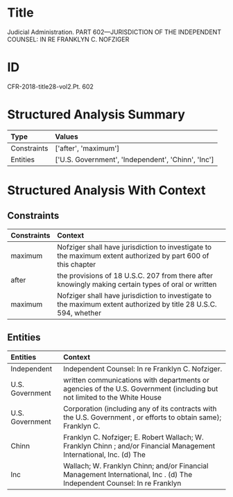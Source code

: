 # Title

 Judicial Administration. PART 602—JURISDICTION OF THE INDEPENDENT COUNSEL: IN RE FRANKLYN C. NOFZIGER


# ID

 CFR-2018-title28-vol2.Pt. 602


# Structured Analysis Summary

| Type        | Values                                             |
|:------------|:---------------------------------------------------|
| Constraints | ['after', 'maximum']                               |
| Entities    | ['U.S. Government', 'Independent', 'Chinn', 'Inc'] |


# Structured Analysis With Context

 


## Constraints

| Constraints   | Context                                                                                                          |
|:--------------|:-----------------------------------------------------------------------------------------------------------------|
| maximum       | Nofziger shall have jurisdiction to investigate to the maximum extent authorized by part 600 of this chapter     |
| after         | the provisions of 18 U.S.C. 207 from there after knowingly making certain types of oral or written               |
| maximum       | Nofziger shall have jurisdiction to investigate to the maximum extent authorized by title 28 U.S.C. 594, whether |


## Entities

| Entities        | Context                                                                                                                  |
|:----------------|:-------------------------------------------------------------------------------------------------------------------------|
| Independent     | Independent  Counsel: In re Franklyn C. Nofziger.                                                                        |
| U.S. Government | written communications with departments or agencies of the U.S. Government (including but not limited to the White House |
| U.S. Government | Corporation (including any of its contracts with the U.S. Government , or efforts to obtain same); Franklyn C.           |
| Chinn           | Franklyn C. Nofziger; E. Robert Wallach; W. Franklyn Chinn ; and/or Financial Management International, Inc. (d) The     |
| Inc             | Wallach; W. Franklyn Chinn; and/or Financial Management International, Inc . (d) The Independent Counsel: In re Franklyn |


